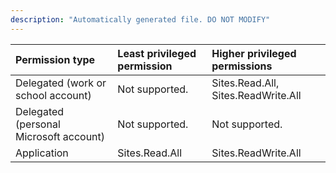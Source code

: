 ```yaml
---
description: "Automatically generated file. DO NOT MODIFY"
---
```


|Permission type|Least privileged permission|Higher privileged permissions|
|:---|:---|:---|
|Delegated (work or school account)|Not supported.|Sites.Read.All, Sites.ReadWrite.All|
|Delegated (personal Microsoft account)|Not supported.|Not supported.|
|Application|Sites.Read.All|Sites.ReadWrite.All|

